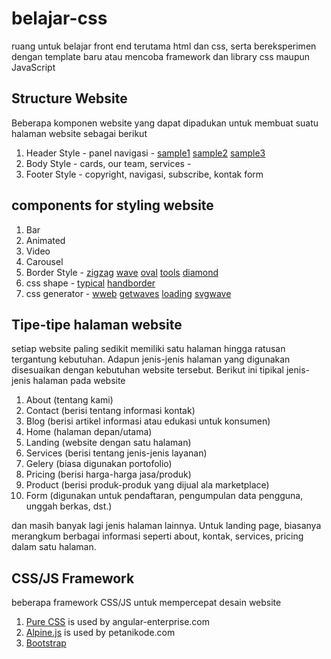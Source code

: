 # belajar-css
ruang untuk belajar front end terutama html dan css, serta bereksperimen dengan template baru atau mencoba framework dan library css maupun JavaScript

## Structure Website
Beberapa komponen website yang dapat dipadukan untuk membuat suatu halaman website sebagai berikut
1. Header Style - panel navigasi - [sample1](https://www.web-eau.net/blog/examples-header-bootstrap) [sample2](https://css-tricks.com/creating-non-rectangular-headers/) [sample3](https://plantpot.works/1128)
2. Body Style - cards, our team, services - 
3. Footer Style - copyright, navigasi, subscribe, kontak form 

## components for styling website
1. Bar 
2. Animated
3. Video
4. Carousel
5. Border Style - [zigzag](https://codepen.io/AndreiDodu/pen/gziqn) [wave](https://smooth.ie/blogs/news/svg-wavey-transitions-between-sections) [oval](https://9elements.com/blog/css-border-radius/) [tools](https://www.shapedivider.app/) [diamond](https://stackoverflow.com/questions/49779519/css-diamond-triangle-shaped-divider-line-border)
6. css shape - [typical](https://css-tricks.com/the-shapes-of-css/) [handborder](https://codepen.io/tmrDevelops/pen/VeRvKX)
7. css generator - [wweb](https://wweb.dev/) [getwaves](https://getwaves.io/) [loading](https://loading.io/) [svgwave](https://svgwave.in/)

## Tipe-tipe halaman website
setiap website paling sedikit memiliki satu halaman hingga ratusan tergantung kebutuhan. Adapun jenis-jenis halaman
yang digunakan disesuaikan dengan kebutuhan website tersebut. Berikut ini tipikal jenis-jenis halaman pada website

1. About (tentang kami)
2. Contact (berisi tentang informasi kontak)
3. Blog (berisi artikel informasi atau edukasi untuk konsumen)
4. Home (halaman depan/utama)
5. Landing (website dengan satu halaman)
6. Services (berisi tentang jenis-jenis layanan)
7. Gelery (biasa digunakan portofolio)
8. Pricing (berisi harga-harga jasa/produk)
9. Product (berisi produk-produk yang dijual ala marketplace)
10. Form (digunakan untuk pendaftaran, pengumpulan data pengguna, unggah berkas, dst.)

dan masih banyak lagi jenis halaman lainnya. Untuk landing page, biasanya merangkum berbagai informasi seperti
about, kontak, services, pricing dalam satu halaman.

## CSS/JS Framework
beberapa framework CSS/JS untuk mempercepat desain website
1. [Pure CSS](https://purecss.io/) is used by angular-enterprise.com
2. [Alpine.js](https://github.com/alpinejs/alpine) is used by petanikode.com
3. [Bootstrap](https://getbootstrap.com/)
